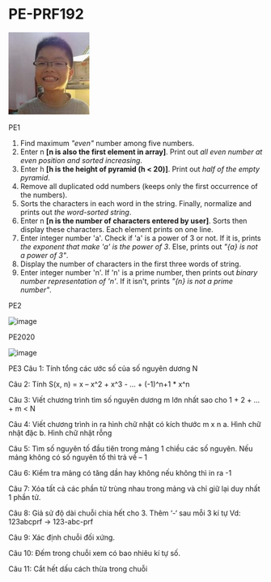 # PE-PRF192
![](/images/avatar.jpg)

PE1

1. Find maximum *"even"* number among five numbers.
2. Enter n **[n is also the first element in array]**. Print out *all even number at even position and sorted increasing*.
3. Enter h **[h is the height of pyramid (h < 20)]**. Print out *half of the empty pyramid*.
4. Remove all duplicated odd numbers (keeps only the first occurrence of the numbers).
5. Sorts the characters in each word in the string. Finally, normalize and prints out *the word-sorted string*.
6. Enter n **[n is the number of characters entered by user]**. Sorts then display these characters. Each element prints on one line.
7. Enter integer number 'a'. Check if 'a' is a power of 3 or not. If it is, prints *the exponent that make 'a' is the power of 3*. Else, prints out *"{a} is not a power of 3"*.
8. Display the number of characters in the first three words of string.
9. Enter integer number 'n'. If 'n' is a prime number, then prints out *binary number representation of 'n'*. If it isn't, prints *"{n} is not a prime number"*.

PE2

![image](https://user-images.githubusercontent.com/86671930/123820726-ff49aa80-d924-11eb-9601-b205c1f0c14b.png)

PE2020

![image](https://user-images.githubusercontent.com/86671930/124000186-82d6ca80-d9fd-11eb-8135-0dd0ed273348.png)

PE3
 Câu 1: Tính tổng các ước số của số nguyên dương N
 
 Câu 2: Tính S(x, n) = x – x^2 + x^3 - … + (-1)^n+1 * x^n
 
 Câu 3: Viết chương trình tìm số nguyên dương m lớn nhất sao cho 
1 + 2 + … + m < N

 Câu 4: Viết chương trình in ra hình chữ nhật có kích thước m x n
 a. Hình chữ nhật đặc
 b. Hình chữ nhật rỗng
 
 Câu 5: Tìm số nguyên tố đầu tiên trong mảng 1 chiều các số nguyên. Nếu mảng không có số nguyên tố thì trả về – 1
 
 Câu 6: Kiểm tra mảng có tăng dần hay không nếu không thì in ra -1
 
 Câu 7: Xóa tất cả các phần tử trùng nhau trong mảng và chỉ giữ lại duy nhất 1 phần tử.
 
 Câu 8: Giả sử độ dài chuỗi chia hết cho 3. Thêm ‘-‘ sau mỗi 3 kí tự
  Vd: 123abcprf  -> 123-abc-prf
  
 Câu 9: Xác định chuỗi đối xứng.
 
 Câu 10: Đếm trong chuỗi xem có bao nhiêu kí tự số.
 
 Câu 11: Cắt hết dấu cách thừa trong chuỗi

